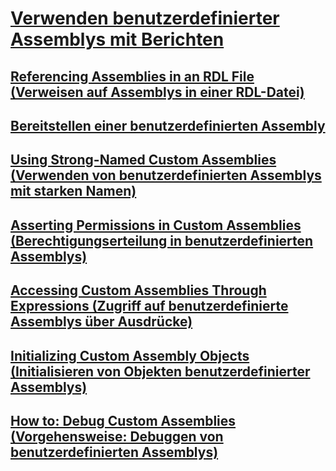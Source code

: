 # [Verwenden benutzerdefinierter Assemblys mit Berichten](using-custom-assemblies-with-reports.md)
## [Referencing Assemblies in an RDL File (Verweisen auf Assemblys in einer RDL-Datei)](referencing-assemblies-in-an-rdl-file.md)
## [Bereitstellen einer benutzerdefinierten Assembly](deploying-a-custom-assembly.md)
## [Using Strong-Named Custom Assemblies (Verwenden von benutzerdefinierten Assemblys mit starken Namen)](using-strong-named-custom-assemblies.md)
## [Asserting Permissions in Custom Assemblies (Berechtigungserteilung in benutzerdefinierten Assemblys)](asserting-permissions-in-custom-assemblies.md)
## [Accessing Custom Assemblies Through Expressions (Zugriff auf benutzerdefinierte Assemblys über Ausdrücke)](accessing-custom-assemblies-through-expressions.md)
## [Initializing Custom Assembly Objects (Initialisieren von Objekten benutzerdefinierter Assemblys)](initializing-custom-assembly-objects.md)
## [How to: Debug Custom Assemblies (Vorgehensweise: Debuggen von benutzerdefinierten Assemblys)](how-to-debug-custom-assemblies.md)
